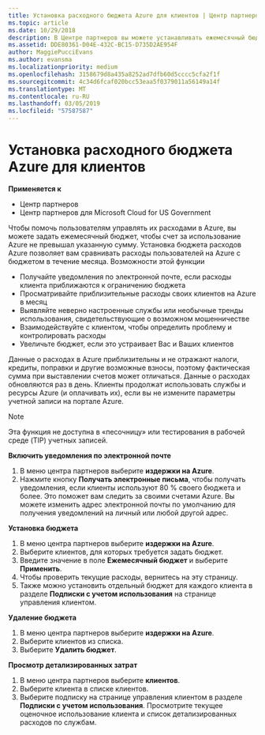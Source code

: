 ```yaml
---
title: Установка расходного бюджета Azure для клиентов | Центр партнеров
ms.topic: article
ms.date: 10/29/2018
description: В Центре партнеров вы можете устанавливать ежемесячный бюджет для каждого клиента, чтобы сумма ежемесячных счетов клиентов в Azure не оказалась чрезмерно высокой.
ms.assetid: DDE80361-D04E-432C-BC15-D735D2AE954F
author: MaggiePucciEvans
ms.author: evansma
ms.localizationpriority: medium
ms.openlocfilehash: 3158679d8a435a8252ad7dfb60d5cccc5cfa2f1f
ms.sourcegitcommit: 4c34d6fcaf020bcc53eaa5f0379011a56149a14f
ms.translationtype: MT
ms.contentlocale: ru-RU
ms.lasthandoff: 03/05/2019
ms.locfileid: "57587587"
---
```

# <a name="set-an-azure-spending-budget-for-your-customers"></a>Установка расходного бюджета Azure для клиентов

**Применяется к**

-  Центр партнеров
-  Центр партнеров для Microsoft Cloud for US Government

Чтобы помочь пользователям управлять их расходами в Azure, вы можете задать ежемесячный бюджет, чтобы счет за использование Azure не превышал указанную сумму. Установка бюджета расходов Azure позволяет вам сравнивать расходы пользователей на Azure с бюджетом в течение месяца. Возможности этой функции 

-   Получайте уведомления по электронной почте, если расходы клиента приближаются к ограничению бюджета
-   Просматривайте приблизительные расходы своих клиентов на Azure в месяц
-   Выявляйте неверно настроенные службы или необычные тренды использования, свидетельствующие о возможном мошенничестве
-   Взаимодействуйте с клиентом, чтобы определить проблему и контролировать расходы
-   Увеличьте бюджет, если это устраивает Вас и Ваших клиентов

Данные о расходах в Azure приблизительны и не отражают налоги, кредиты, поправки и другие возможные взносы, поэтому фактическая сумма при выставлении счетов может отличаться. Данные о расходах обновляются раз в день. Клиенты продолжат использовать службы и ресурсы Azure (и оплачивать их), если вы не измените параметры учетной записи на портале Azure. 

> [!NOTE]  
> Эта функция не доступна в «песочницу» или тестирования в рабочей среде (TIP) учетных записей.

**Включить уведомления по электронной почте**
1.  В меню центра партнеров выберите **издержки на Azure**.
2.  Нажмите кнопку **Получать электронные письма**, чтобы получать уведомления, если клиенты используют 80 % своего бюджета и более. Это поможет вам следить за своими счетами Azure. Вы можете изменить адрес электронной почты по умолчанию для получения уведомлений на личный или любой другой адрес.

**Установка бюджета**
1.  В меню центра партнеров выберите **издержки на Azure**.
2.  Выберите клиентов, для которых требуется задать бюджет. 
3. Введите значение в поле **Ежемесячный бюджет** и выберите **Применить**.
4.  Чтобы проверить текущие расходы, вернитесь на эту страницу.
5.  Также можно установить отдельный бюджет для каждого клиента в разделе **Подписки с учетом использования** на странице управления клиентом.

**Удаление бюджета**
1.  В меню центра партнеров выберите **издержки на Azure**.
2.  Выберите клиентов из списка.
3.  Выберите **Удалить бюджет**.

**Просмотр детализированных затрат**
1.  В меню центра партнеров выберите **клиентов**.
2.  Выберите клиента в списке клиентов.
3.  Выберите подписку на странице управления клиентом в разделе **Подписки с учетом использования**. Просмотрите текущее оценочное использование клиента и список детализированных расходов по службам.


 

 



